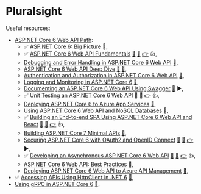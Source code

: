 # Pluralsight

Useful resources:

- [ASP.NET Core 6 Web API Path](https://app.pluralsight.com/paths/skills/aspnet-core-6-web-api):
  - ✅ [ASP.NET Core 6: Big Picture](https://app.pluralsight.com/library/courses/asp-dot-net-core-6-big-picture/table-of-contents) [📁](https://app.pluralsight.com/library/courses/asp-dot-net-core-6-big-picture/exercise-files),
  - :white_check_mark: [ASP.NET Core 6 Web API Fundamentals](https://app.pluralsight.com/library/courses/asp-dot-net-core-6-web-api-fundamentals/table-of-contents) [:file_folder:](https://app.pluralsight.com/library/courses/asp-dot-net-core-6-web-api-fundamentals/exercise-files) [:file_folder:](https://github.com/KevinDockx/AspNetCore6WebAPIFundamentals) [:point_right:](https://github.com/sswietoniowski/learning-aspnetcore-webapi-7-fundamentals) :+1:,
  - [Debugging and Error Handling in ASP.NET Core 6 Web API](https://app.pluralsight.com/library/courses/asp-dot-net-core-6-web-api-debugging-error-handling/table-of-contents) [📁](https://app.pluralsight.com/library/courses/asp-dot-net-core-6-web-api-debugging-error-handling/exercise-files),
  - [ASP.NET Core 6 Web API Deep Dive](https://app.pluralsight.com/library/courses/asp-dot-net-core-6-web-api-deep-dive/table-of-contents) [:file_folder:](https://app.pluralsight.com/library/courses/asp-dot-net-core-6-web-api-deep-dive/exercise-files) [:file_folder:](https://github.com/KevinDockx/AspNetCore6WebAPIDeepDive),
  - [Authentication and Authorization in ASP.NET Core 6 Web API](https://app.pluralsight.com/library/courses/asp-dot-net-core-6-web-api-authentication-authorization/table-of-contents) [📁](https://app.pluralsight.com/library/courses/asp-dot-net-core-6-web-api-authentication-authorization/exercise-files),
  - [Logging and Monitoring in ASP.NET Core 6](https://app.pluralsight.com/library/courses/logging-monitoring-aspdotnet-core-6/table-of-contents) [📁](https://app.pluralsight.com/library/courses/logging-monitoring-aspdotnet-core-6/exercise-files),
  - [Documenting an ASP.NET Core 6 Web API Using Swagger](https://app.pluralsight.com/library/courses/asp-dot-net-core-6-web-api-documenting-swagger/table-of-contents) [:file_folder:](https://app.pluralsight.com/library/courses/asp-dot-net-core-6-web-api-documenting-swagger/exercise-files) ▶️,
  - :white_check_mark: [Unit Testing an ASP.NET Core 6 Web API](https://app.pluralsight.com/library/courses/asp-dot-net-core-6-web-api-unit-testing/table-of-contents) [:file_folder:](https://app.pluralsight.com/library/courses/asp-dot-net-core-6-web-api-unit-testing/exercise-files) [:file_folder:](https://github.com/KevinDockx/UnitTestingAspNetCore6WebAPI) [:point_right:](https://github.com/sswietoniowski/learning-aspnetcore-webapi-7-unit-testing) :+1:,
  - [Deploying ASP.NET Core 6 to Azure App Services](https://app.pluralsight.com/library/courses/asp-dot-net-core-6-azure-app-services-deploying/table-of-contents) [📁](https://app.pluralsight.com/library/courses/asp-dot-net-core-6-azure-app-services-deploying/exercise-files),
  - [Using ASP.NET Core 6 Web API and NoSQL Databases](https://app.pluralsight.com/library/courses/asp-dot-net-core-6-webapi-using-nosql-databases/table-of-contents) [📁](https://app.pluralsight.com/library/courses/asp-dot-net-core-6-webapi-using-nosql-databases/exercise-files),
  - :white_check_mark: [Building an End-to-end SPA Using ASP.NET Core 6 Web API and React](https://app.pluralsight.com/library/courses/asp-dot-net-core-6-web-api-react-building-end-to-end-spa/table-of-contents) [:file_folder:](https://app.pluralsight.com/library/courses/asp-dot-net-core-6-web-api-react-building-end-to-end-spa/exercise-files) [:file_folder:](https://github.com/RolandGuijt/ps-globomantics-webapi-react) [:point_right:](https://github.com/sswietoniowski/learning-aspnetcore-webapi-6-react-spa) :+1:,
  - [Building ASP.NET Core 7 Minimal APIs](https://app.pluralsight.com/library/courses/asp-dot-net-core-7-building-minimal-apis/table-of-contents) [:file_folder:](https://app.pluralsight.com/library/courses/asp-dot-net-core-7-building-minimal-apis/table-of-contents),
  - [Securing ASP.NET Core 6 with OAuth2 and OpenID Connect](https://app.pluralsight.com/library/courses/asp-dot-net-core-6-securing-oauth-2-openid-connect/table-of-contents) [:file_folder:](https://app.pluralsight.com/library/courses/asp-dot-net-core-6-securing-oauth-2-openid-connect/exercise-files) [:file_folder:](https://github.com/KevinDockx/SecuringAspNetCore6WithOAuth2AndOIDC) [:point_right:](https://github.com/sswietoniowski/learning-aspnetcore-webapi-7-securing-with-oauth2-and-openid-connect) :arrow_forward:,
  - :white_check_mark: [Developing an Asynchronous ASP.NET Core 6 Web API](https://app.pluralsight.com/library/courses/asp-dot-net-core-6-web-api-developing-asynchronous/table-of-contents) [:file_folder:](https://app.pluralsight.com/library/courses/asp-dot-net-core-6-web-api-developing-asynchronous/exercise-files) [:file_folder:](https://github.com/KevinDockx/DevelopingAsyncWebAPIAspNetCore6) [:point_right:](https://github.com/sswietoniowski/learning-aspnetcore-webapi-7-asynchronous-code) :+1:,
  - [ASP.NET Core 6 Web API: Best Practices](https://app.pluralsight.com/library/courses/aspdotnet-core-6-web-api-best-practices/table-of-contents) [:file_folder:](https://app.pluralsight.com/library/courses/aspdotnet-core-6-web-api-best-practices/exercise-files),
  - [Deploying ASP.NET Core 6 Web API to Azure API Management](https://app.pluralsight.com/library/courses/asp-dot-net-core-6-deploying-web-api-azure-management/table-of-contents) [:file_folder:](https://app.pluralsight.com/library/courses/asp-dot-net-core-6-deploying-web-api-azure-management/exercise-files),
- :white_check_mark: [Accessing APIs Using HttpClient in .NET 6](https://app.pluralsight.com/library/courses/dot-net-6-httpclient-using-accessing-apis/table-of-contents) [:file_folder:](https://github.com/KevinDockx/AccessingAPIsWithHttpClientDotNet6),
- [Using gRPC in ASP.NET Core 6](https://app.pluralsight.com/library/courses/aspdotnet-core-6-using-grpc/table-of-contents) [📁](https://app.pluralsight.com/library/courses/aspdotnet-core-6-using-grpc/exercise-files).
